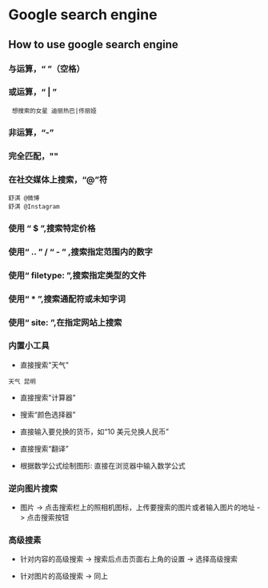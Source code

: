 # Google search engine

## How to use google search engine

### 与运算，“ ”（空格）

### 或运算，“ | ”

```
 想搜索的女星 迪丽热巴|佟丽娅
```

### 非运算，“-”

### 完全匹配，""

### 在社交媒体上搜索，“@”符

```
舒淇 @微博
舒淇 @Instagram
```

### 使用 “ $ ”,搜索特定价格

### 使用“ .. ” / “ - ” ,搜索指定范围内的数字

### 使用“ filetype: ”,搜索指定类型的文件

### 使用“ * ”,搜索通配符或未知字词

### 使用“ site: ”,在指定网站上搜索

### 内置小工具

- 直接搜索"天气"

```
天气 昆明
```

- 直接搜索"计算器"

- 搜索“颜色选择器”

- 直接输入要兑换的货币，如“10 美元兑换人民币”

- 直接搜索“翻译”

- 根据数学公式绘制图形: 直接在浏览器中输入数学公式


### 逆向图片搜索

- 图片 -> 点击搜索栏上的照相机图标，上传要搜索的图片或者输入图片的地址 -> 点击搜索按钮

### 高级搜素

- 针对内容的高级搜索 -> 搜索后点击页面右上角的设置 -> 选择高级搜索

- 针对图片的高级搜索 -> 同上
